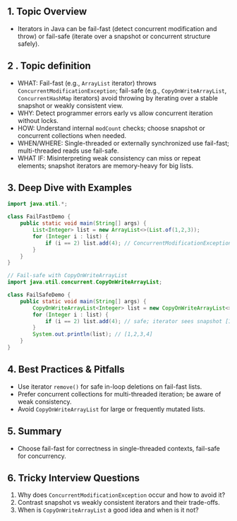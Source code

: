 ## 1. Topic Overview

- Iterators in Java can be fail-fast (detect concurrent modification and throw) or fail-safe (iterate over a snapshot or concurrent structure safely).

## 2 . Topic definition

- WHAT: Fail-fast (e.g., `ArrayList` iterator) throws `ConcurrentModificationException`; fail-safe (e.g., `CopyOnWriteArrayList`, `ConcurrentHashMap` iterators) avoid throwing by iterating over a stable snapshot or weakly consistent view.
- WHY: Detect programmer errors early vs allow concurrent iteration without locks.
- HOW: Understand internal `modCount` checks; choose snapshot or concurrent collections when needed.
- WHEN/WHERE: Single-threaded or externally synchronized use fail-fast; multi-threaded reads use fail-safe.
- WHAT IF: Misinterpreting weak consistency can miss or repeat elements; snapshot iterators are memory-heavy for big lists.

## 3. Deep Dive with Examples

```java
import java.util.*;

class FailFastDemo {
    public static void main(String[] args) {
        List<Integer> list = new ArrayList<>(List.of(1,2,3));
        for (Integer i : list) {
            if (i == 2) list.add(4); // ConcurrentModificationException
        }
    }
}
```

```java
// Fail-safe with CopyOnWriteArrayList
import java.util.concurrent.CopyOnWriteArrayList;

class FailSafeDemo {
    public static void main(String[] args) {
        CopyOnWriteArrayList<Integer> list = new CopyOnWriteArrayList<>(List.of(1,2,3));
        for (Integer i : list) {
            if (i == 2) list.add(4); // safe; iterator sees snapshot [1,2,3]
        }
        System.out.println(list); // [1,2,3,4]
    }
}
```

## 4. Best Practices & Pitfalls

- Use iterator `remove()` for safe in-loop deletions on fail-fast lists.
- Prefer concurrent collections for multi-threaded iteration; be aware of weak consistency.
- Avoid `CopyOnWriteArrayList` for large or frequently mutated lists.

## 5. Summary

- Choose fail-fast for correctness in single-threaded contexts, fail-safe for concurrency.

## 6. Tricky Interview Questions

1. Why does `ConcurrentModificationException` occur and how to avoid it?
2. Contrast snapshot vs weakly consistent iterators and their trade-offs.
3. When is `CopyOnWriteArrayList` a good idea and when is it not?

